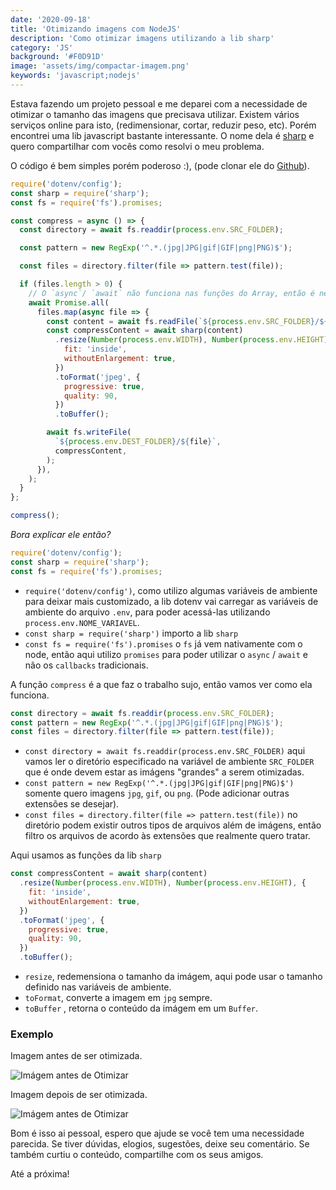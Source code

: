 ```yaml
---
date: '2020-09-18'
title: 'Otimizando imagens com NodeJS'
description: 'Como otimizar imagens utilizando a lib sharp'
category: 'JS'
background: '#F0D91D'
image: 'assets/img/compactar-imagem.png'
keywords: 'javascript;nodejs'
---
```


Estava fazendo um projeto pessoal e me deparei com a necessidade de otimizar o tamanho das imagens que precisava utilizar. Existem vários serviços online para isto, (redimensionar, cortar, reduzir peso, etc). Porém encontrei uma lib javascript bastante interessante. O nome dela é [sharp](https://github.com/lovell/sharp) e quero compartilhar com vocês como resolvi o meu problema.

O código é bem simples porém poderoso :), (pode clonar ele do [Github](https://github.com/gasakawa/image-compress)).

```javascript
require('dotenv/config');
const sharp = require('sharp');
const fs = require('fs').promises;

const compress = async () => {
  const directory = await fs.readdir(process.env.SRC_FOLDER);

  const pattern = new RegExp('^.*.(jpg|JPG|gif|GIF|png|PNG)$');

  const files = directory.filter(file => pattern.test(file));

  if (files.length > 0) {
    // O `async`/ `await` não funciona nas funções do Array, então é necessário utilizar `await Promise.all`, porque a função da lib `sharp` que será utilizada retorna uma promise.
    await Promise.all(
      files.map(async file => {
        const content = await fs.readFile(`${process.env.SRC_FOLDER}/${file}`);
        const compressContent = await sharp(content)
          .resize(Number(process.env.WIDTH), Number(process.env.HEIGHT), {
            fit: 'inside',
            withoutEnlargement: true,
          })
          .toFormat('jpeg', {
            progressive: true,
            quality: 90,
          })
          .toBuffer();

        await fs.writeFile(
          `${process.env.DEST_FOLDER}/${file}`,
          compressContent,
        );
      }),
    );
  }
};

compress();
```

_Bora explicar ele então?_

```javascript
require('dotenv/config');
const sharp = require('sharp');
const fs = require('fs').promises;
```

- `require('dotenv/config')`, como utilizo algumas variáveis de ambiente para deixar mais customizado, a lib dotenv vai carregar as variáveis de ambiente do arquivo `.env`, para poder acessá-las utilizando `process.env.NOME_VARIAVEL`.
- `const sharp = require('sharp')` importo a lib `sharp`
- `const fs = require('fs').promises` o `fs` já vem nativamente com o node, então aqui utilizo `promises` para poder utilizar o `async` / `await` e não os `callbacks` tradicionais.

A função `compress` é a que faz o trabalho sujo, então vamos ver como ela funciona.

```javascript
const directory = await fs.readdir(process.env.SRC_FOLDER);
const pattern = new RegExp('^.*.(jpg|JPG|gif|GIF|png|PNG)$');
const files = directory.filter(file => pattern.test(file));
```

- `const directory = await fs.readdir(process.env.SRC_FOLDER)` aqui vamos ler o diretório especificado na variável de ambiente `SRC_FOLDER` que é onde devem estar as imágens "grandes" a serem otimizadas.
- `const pattern = new RegExp('^.*.(jpg|JPG|gif|GIF|png|PNG)$')` somente quero imagens `jpg`, `gif`, ou `png`. (Pode adicionar outras extensões se desejar).
- `const files = directory.filter(file => pattern.test(file))` no diretório podem existir outros tipos de arquivos além de imágens, então filtro os arquivos de acordo às extensões que realmente quero tratar.

Aqui usamos as funções da lib `sharp`

```javascript
const compressContent = await sharp(content)
  .resize(Number(process.env.WIDTH), Number(process.env.HEIGHT), {
    fit: 'inside',
    withoutEnlargement: true,
  })
  .toFormat('jpeg', {
    progressive: true,
    quality: 90,
  })
  .toBuffer();
```

- `resize`, redemensiona o tamanho da imágem, aqui pode usar o tamanho definido nas variáveis de ambiente.
- `toFormat`, converte a imagem em `jpg` sempre.
- `toBuffer` , retorna o conteúdo da imágem em um `Buffer`.

### Exemplo

Imagem antes de ser otimizada.

![Imágem antes de Otimizar](/assets/img/tamanho-imagens-antes-optimizar.png)

Imagem depois de ser otimizada.

![Imágem antes de Otimizar](/assets/img/tamanho-imagens-apos-optimizar.png)

Bom é isso ai pessoal, espero que ajude se você tem uma necessidade parecida. Se tiver dúvidas, elogios, sugestões, deixe seu comentário. Se também curtiu o conteúdo, compartilhe com os seus amigos.

Até a próxima!
